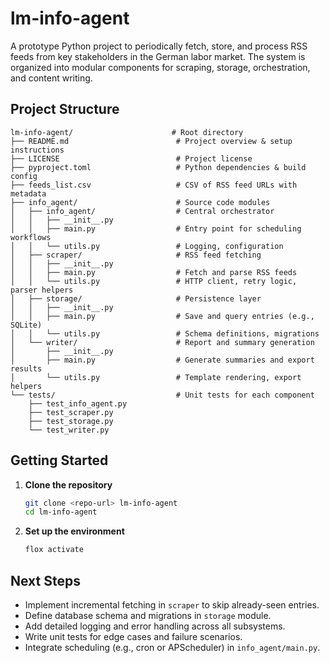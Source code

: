 # lm-info-agent

A prototype Python project to periodically fetch, store, and process RSS feeds from key stakeholders in the German labor market. The system is organized into modular components for scraping, storage, orchestration, and content writing.

## Project Structure

```
lm-info-agent/                      # Root directory
├── README.md                        # Project overview & setup instructions
├── LICENSE                          # Project license
├── pyproject.toml                   # Python dependencies & build config
├── feeds_list.csv                   # CSV of RSS feed URLs with metadata
├── info_agent/                      # Source code modules
│   ├── info_agent/                  # Central orchestrator
│   │   ├── __init__.py
│   │   ├── main.py                  # Entry point for scheduling workflows
│   │   └── utils.py                 # Logging, configuration
│   ├── scraper/                     # RSS feed fetching
│   │   ├── __init__.py
│   │   ├── main.py                  # Fetch and parse RSS feeds
│   │   └── utils.py                 # HTTP client, retry logic, parser helpers
│   ├── storage/                     # Persistence layer
│   │   ├── __init__.py
│   │   ├── main.py                  # Save and query entries (e.g., SQLite)
│   │   └── utils.py                 # Schema definitions, migrations
│   └── writer/                      # Report and summary generation
│       ├── __init__.py
│       ├── main.py                  # Generate summaries and export results
│       └── utils.py                 # Template rendering, export helpers
└── tests/                           # Unit tests for each component
    ├── test_info_agent.py
    ├── test_scraper.py
    ├── test_storage.py
    └── test_writer.py
```

## Getting Started

1. **Clone the repository**

   ```bash
   git clone <repo-url> lm-info-agent
   cd lm-info-agent
   ```

2. **Set up the environment**

   ```bash
   flox activate
   ```

## Next Steps

* Implement incremental fetching in `scraper` to skip already-seen entries.
* Define database schema and migrations in `storage` module.
* Add detailed logging and error handling across all subsystems.
* Write unit tests for edge cases and failure scenarios.
* Integrate scheduling (e.g., cron or APScheduler) in `info_agent/main.py`.
